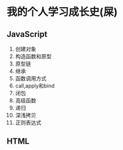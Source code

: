 # 我的个人学习成长史(屎)

## JavaScript
   1. 创建对象
   2. 构造函数和原型
   3. 原型链
   4. 继承
   5. 函数调用方式
   6. call,apply和bind
   7. 闭包
   8. 高级函数
   9. 递归
   10. 深浅拷贝
   11. 正则表达式
## HTML

